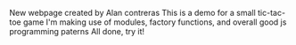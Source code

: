 
New webpage created by Alan contreras
This is a demo for a small tic-tac-toe game
I'm making use of modules, factory functions, 
and overall good js programming paterns
All done, try it!

